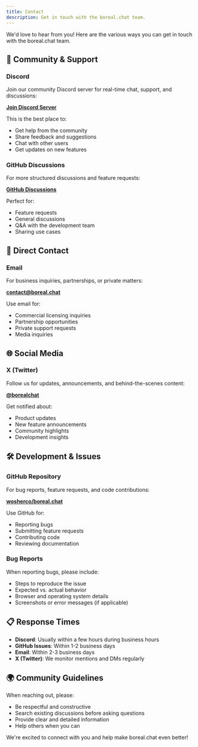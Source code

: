 ```yaml
---
title: Contact
description: Get in touch with the boreal.chat team.
---
```


We'd love to hear from you! Here are the various ways you can get in touch with the boreal.chat team.

## 💬 Community & Support

### Discord

Join our community Discord server for real-time chat, support, and discussions:

**[Join Discord Server](https://discord.com/invite/knDFUB5UtU)**

This is the best place to:

- Get help from the community
- Share feedback and suggestions
- Chat with other users
- Get updates on new features

### GitHub Discussions

For more structured discussions and feature requests:

**[GitHub Discussions](https://github.com/wosherco/boreal.chat/discussions)**

Perfect for:

- Feature requests
- General discussions
- Q&A with the development team
- Sharing use cases

## 📧 Direct Contact

### Email

For business inquiries, partnerships, or private matters:

**[contact@boreal.chat](mailto:contact@boreal.chat)**

Use email for:

- Commercial licensing inquiries
- Partnership opportunities
- Private support requests
- Media inquiries

## 🌐 Social Media

### X (Twitter)

Follow us for updates, announcements, and behind-the-scenes content:

**[@borealchat](https://x.com/borealchat)**

Get notified about:

- Product updates
- New feature announcements
- Community highlights
- Development insights

## 🛠️ Development & Issues

### GitHub Repository

For bug reports, feature requests, and code contributions:

**[wosherco/boreal.chat](https://github.com/wosherco/boreal.chat)**

Use GitHub for:

- Reporting bugs
- Submitting feature requests
- Contributing code
- Reviewing documentation

### Bug Reports

When reporting bugs, please include:

- Steps to reproduce the issue
- Expected vs. actual behavior
- Browser and operating system details
- Screenshots or error messages (if applicable)

## 📋 Response Times

- **Discord**: Usually within a few hours during business hours
- **GitHub Issues**: Within 1-2 business days
- **Email**: Within 2-3 business days
- **X (Twitter)**: We monitor mentions and DMs regularly

## 🌍 Community Guidelines

When reaching out, please:

- Be respectful and constructive
- Search existing discussions before asking questions
- Provide clear and detailed information
- Help others when you can

We're excited to connect with you and help make boreal.chat even better!
